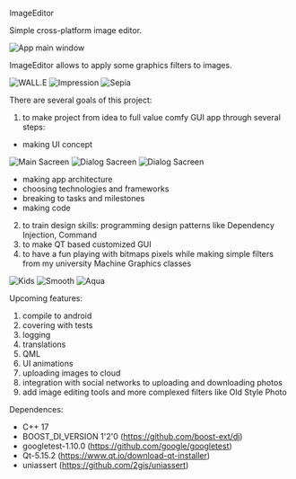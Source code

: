 ImageEditor




Simple cross-platform image editor. 

![App main window](Images/flowers_aqua.png)

ImageEditor allows to apply some graphics filters to images.


![WALL.E](Images/WALL.E.png) ![Impression](Images/WALL.E_imp.png) ![Sepia](Images/WALL.E_sepia.png)

 


There are several goals of this project:

1. to make project from idea to full value comfy GUI app through several steps: 
- making UI concept 

![Main Sacreen](Images/ui_concep_Filters_screen.png) ![Dialog Sacreen](Images/ui_concept_Menu.png) ![Dialog Sacreen](Images/menu.png)

- making app architecture
- choosing technologies and frameworks
- breaking to tasks and milestones
- making code
2. to train design skills: programming design patterns like Dependency Injection, Command
3. to make QT based customized GUI
4. to have a fun playing with bitmaps pixels while making simple filters from my university Machine Graphics classes


![Kids](Images/kids1.png) ![Smooth](Images/kids_smooth.png) ![Aqua](Images/kids_aqua.png)


Upcoming features:
1. compile to android
2. covering with tests
3. logging
4. translations
5. QML
6. UI animations
7. uploading images to cloud
8. integration with social networks to uploading and downloading photos
9. add image editing tools and more complexed filters like Old Style Photo




Dependences:
- C++ 17 
- BOOST_DI_VERSION 1'2'0 (https://github.com/boost-ext/di)
- googletest-1.10.0 (https://github.com/google/googletest)
- Qt-5.15.2 (https://www.qt.io/download-qt-installer)
- uniassert (https://github.com/2gis/uniassert)
